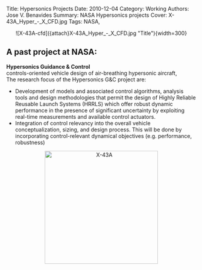 Title: Hypersonics Projects
Date: 2010-12-04 
Category: Working
Authors: Jose V. Benavides
Summary: NASA Hypersonics projects 
Cover: X-43A_Hyper_-_X_CFD.jpg 
Tags: NASA, 

<center>
![X-43A-cfd]({attach}X-43A_Hyper_-_X_CFD.jpg "Title"){width=300}
</center>

## A past project at NASA:

**Hypersonics Guidance & Control**  
controls-oriented vehicle design of air-breathing hypersonic aircraft,  
The research focus of the Hypersonics G&C project are:  
   - Development of models and associated control algorithms, analysis tools and design methodologies that permit the design of Highly Reliable Reusable Launch Systems (HRRLS) which offer robust dynamic performance in the presence of significant uncertainty by exploiting real-time measurements and available control actuators.  
   - Integration of control relevancy into the overall vehicle conceptualization, sizing, and design process. This will be done by incorporating control-relevant dynamical objectives (e.g. performance, robustness)  
  
<p align="center">
    <img src="{attach}X43a.jpg" alt="X-43A" width="300">
</p>

